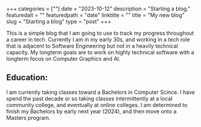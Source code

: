 +++
categories = [""]
date = "2023-10-12"
description = "Starting a blog."
featuredalt = ""
featuredpath = "date"
linktitle = ""
title = "My new blog"
slug = "Starting a blog"
type = "post"
+++

This is a simple blog that I am going to use to track my progress throughout a career in tech. Currently I am in my early 30s, and working in a tech role that is adjacent to Software Engineering but not in a heavily technical capacity. My longterm goals are to work on highly technical software with a longterm focus on Computer Graphics and AI. 

## Education: 
I am currently taking classes toward a Bachelors in Computer Scince. I have spend the past decade or so taking classes intermittently at a local community college, and eventually at online colleges. I am determined to finish my Bachelors by early next year (2024), and then move onto a Masters program. 



